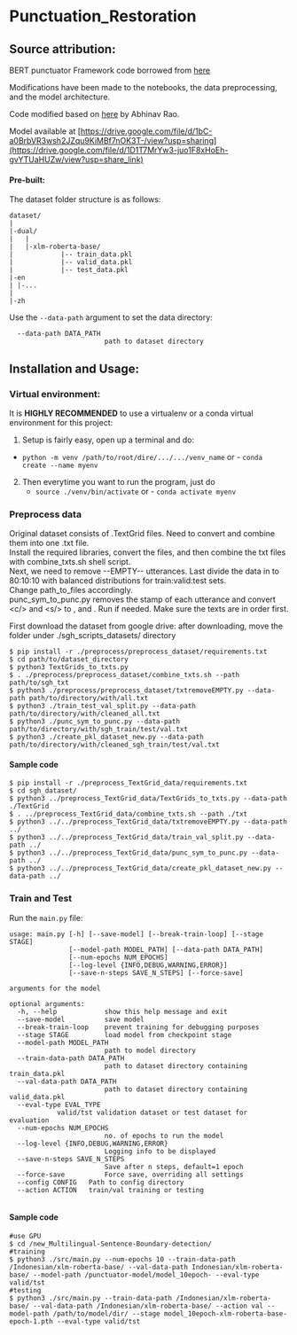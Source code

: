 # Punctuation_Restoration


## Source attribution: ##

BERT punctuator Framework code borrowed from [here](https://github.com/attilanagy234/neural-punctuator/)  

Modifications have been made to the notebooks, the data preprocessing, and the model architecture.  

Code modified based on [here](https://github.com/AetherPrior/Multilingual-Sentence-Boundary-detection/tree/main) by Abhinav Rao.

Model available at [https://drive.google.com/file/d/1bC-a0BrbVR3wsh2JZqu9KiMBf7nOK3T-/view?usp=sharing](https://drive.google.com/file/d/1D1T7MrYw3-juo1F8xHoEh-gvYTUaHUZw/view?usp=share_link)
#### Pre-built:  


The dataset folder structure is as follows:  

```
dataset/
|
|-dual/
|   |
|   |-xlm-roberta-base/
|            |-- train_data.pkl
|            |-- valid_data.pkl
|            |-- test_data.pkl
|-en
| |-...
|
|-zh
```
Use the `--data-path` argument to set the data directory:  
```
  --data-path DATA_PATH
                        path to dataset directory
```

## Installation and Usage: ##
### Virtual environment:  
It is **HIGHLY RECOMMENDED** to use a virtualenv or a conda virtual environment for this project:    
1. Setup is fairly easy, open up a terminal and do:  
  - `python -m venv /path/to/root/dire/.../.../venv_name`     or - `conda create --name myenv`
2. Then everytime you want to run the program, just do  
	- `source ./venv/bin/activate` or - `conda activate myenv`

### Preprocess data
Original dataset consists of .TextGrid files. Need to convert and combine them into one .txt file.  
Install the required libraries, convert the files, and then combine the txt files with combine_txts.sh shell script.  
Next, we need to remove --EMPTY-- utterances. 
Last divide the data in to 80:10:10 with balanced distributions for train:valid:test sets.  
Change path_to_files accordingly.  
punc_sym_to_punc.py removes the stamp of each utterance and convert \<c/> and \<s/> to \, and \. Run if needed.
Make sure the texts are in order first.  

First download the dataset from google drive: 
after downloading, move the folder under ./sgh_scripts_datasets/ directory

```
$ pip install -r ./preprocess/preprocess_dataset/requirements.txt
$ cd path/to/dataset_directory
$ python3 TextGrids_to_txts.py
$ . ./preprocess/preprocess_dataset/combine_txts.sh --path path/to/sgh_txt
$ python3 ./preprocess/preprocess_dataset/txtremoveEMPTY.py --data-path path/to/directory/with/all.txt
$ python3 ./train_test_val_split.py --data-path path/to/directory/with/cleaned_all.txt
$ python3 ./punc_sym_to_punc.py --data-path path/to/directory/with/sgh_train/test/val.txt
$ python3 ./create_pkl_dataset_new.py --data-path path/to/directory/with/cleaned_sgh_train/test/val.txt
```
#### Sample code
```
$ pip install -r ./preprocess_TextGrid_data/requirements.txt
$ cd sgh_dataset/
$ python3 ../preprocess_TextGrid_data/TextGrids_to_txts.py --data-path ./TextGrid
$ . ../preprocess_TextGrid_data/combine_txts.sh --path ./txt
$ python3 ../../preprocess_TextGrid_data/txtremoveEMPTY.py --data-path ../
$ python3 ../../preprocess_TextGrid_data/train_val_split.py --data-path ../
$ python3 ../../preprocess_TextGrid_data/punc_sym_to_punc.py --data-path ../
$ python3 ../../preprocess_TextGrid_data/create_pkl_dataset_new.py --data-path ../
```

### Train and Test
Run the `main.py` file:

```  
usage: main.py [-h] [--save-model] [--break-train-loop] [--stage STAGE]
               [--model-path MODEL_PATH] [--data-path DATA_PATH]
               [--num-epochs NUM_EPOCHS]
               [--log-level {INFO,DEBUG,WARNING,ERROR}]
               [--save-n-steps SAVE_N_STEPS] [--force-save]

arguments for the model

optional arguments:
  -h, --help            show this help message and exit
  --save-model          save model
  --break-train-loop    prevent training for debugging purposes
  --stage STAGE         load model from checkpoint stage
  --model-path MODEL_PATH
                        path to model directory
  --train-data-path DATA_PATH
                        path to dataset directory containing train_data.pkl
  --val-data-path DATA_PATH
                        path to dataset directory containing valid_data.pkl
  --eval-type EVAL_TYPE
  			valid/tst validation dataset or test dataset for evaluation
  --num-epochs NUM_EPOCHS
                        no. of epochs to run the model
  --log-level {INFO,DEBUG,WARNING,ERROR}
                        Logging info to be displayed
  --save-n-steps SAVE_N_STEPS
                        Save after n steps, default=1 epoch
  --force-save          Force save, overriding all settings
  --config CONFIG	Path to config directory
  --action ACTION 	train/val training or testing
			
```
#### Sample code
```
#use GPU
$ cd /new_Multilingual-Sentence-Boundary-detection/
#training
$ python3 ./src/main.py --num-epochs 10 --train-data-path /Indonesian/xlm-roberta-base/ --val-data-path Indonesian/xlm-roberta-base/ --model-path /punctuator-model/model_10epoch- --eval-type valid/tst
#testing
$ python3 ./src/main.py --train-data-path /Indonesian/xlm-roberta-base/ --val-data-path /Indonesian/xlm-roberta-base/ --action val --model-path /path/to/model/dir/ --stage model_10epoch-xlm-roberta-base-epoch-1.pth --eval-type valid/tst
```
